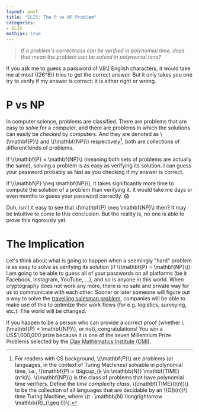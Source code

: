 ```yaml
---
layout: post
title: "ELI5: The P vs NP Problem"
categories:
- ELI5
mathjax: true
---
```


> _If a problem's correctness can be verified in polynomial time, does that mean the problem can be solved in polynomial time?_

If you ask me to guess a password of \\(8\\) English characters, it would take me at most \\(26^8\\) tries to get the correct answer. But it only takes you one try to verify if my answer is correct: it is either right or wrong.

# P vs NP

In computer science, problems are classified. There are problems that are easy to _solve_ for a computer, and there are problems in which the solutions can easily be _checked_ by computers. And they are denoted as \\(\mathbf{P}\\) and \\(\mathbf{NP}\\) respectively[^1], both are collections of different kinds of problems.

If \\(\mathbf{P} = \mathbf{NP}\\) (meaning both sets of problems are actually the same), solving a problem is as easy as verifying its solution. I can guess your password probably as fast as you checking if my answer is correct.

If \\(\mathbf{P} \neq \mathbf{NP}\\), it takes significantly more time to compute the solution of a problem than verifying it. It would take me days or even months to guess your password correctly. :scream:

Duh, isn't it easy to see that \\(\mathbf{P} \neq \\mathbf{NP}\\) then? It may be intuitive to come to this conclusion. But the reality is, no one is able to prove this rigorously yet.

# The Implication

Let's think about what is going to happen when a seemingly "hard" problem is as easy to solve as verifying its solution (if \\(\mathbf{P} = \mathbf{NP}\\)): I am going to be able to guess all of your passwords on all platforms (be it Facebook, Instagram, YouTube, ...), and so is anyone in this world. When cryptography does not work any more, there is no safe and private way for us to communicate with each other. Sooner or later someone will figure out a way to solve the [travelling salesman problem](https://en.wikipedia.org/wiki/Travelling_salesman_problem), companies will be able to make use of this to optimize their work flows (for e.g. logistics, surveying, etc.). The world will be changed.

If you happen to be a person who can provide a correct proof (whether \\(\mathbf{P} = \mathbf{NP}\\), or not), congratulations! You win a US$1,000,000 prize because it is one of the seven Millennium Prize Problems selected by the [Clay Mathematics Institute (CMI)](http://www.claymath.org/).


[^1]: For readers with CS background, \\(\mathbf{P}\\) are problems (or languages, in the context of Turing Machines) solvable in polynomial time, i.e., \\(\mathbf{P} = \bigcup_{k \in \mathbb{N}} \mathbf{TIME}(n^k)\\). \\(\mathbf{NP}\\) is the class of problems that have polynomial time verifiers. Define the _time complexity class_, \\(\mathbf{TIME}(t(n))\\) to be the collection of all languages that are decidable by an \\(O(t(n))\\) time Turing Machine, where \\(t : \mathbb{N} \longrightarrow \mathbb{R}_{\geq 0}\\).
